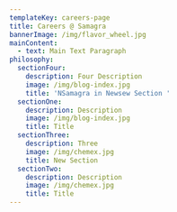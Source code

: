 ```yaml
---
templateKey: careers-page
title: Careers @ Samagra
bannerImage: /img/flavor_wheel.jpg
mainContent:
  - text: Main Text Paragraph
philosophy:
  sectionFour:
    description: Four Description
    image: /img/blog-index.jpg
    title: 'NSamagra in Newsew Section '
  sectionOne:
    description: Description
    image: /img/blog-index.jpg
    title: Title
  sectionThree:
    description: Three
    image: /img/chemex.jpg
    title: New Section
  sectionTwo:
    description: Description
    image: /img/chemex.jpg
    title: Title
---
```



